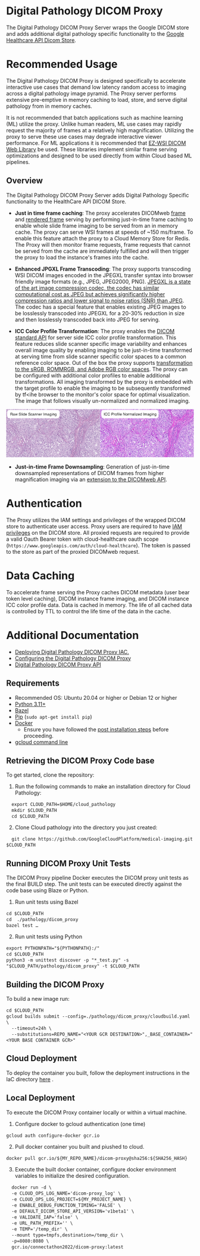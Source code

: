 # Digital Pathology DICOM Proxy

The Digital Pathology DICOM Proxy Server wraps the Google DICOM store and adds additional digital pathology specific functionality to the [Google Healthcare API Dicom Store](https://cloud.google.com/healthcare-api).

# Recommended Usage

The Digital Pathology DICOM Proxy is designed specifically to accelerate interactive use cases that demand low latency random access to imaging across a digital pathology image pyramid. The Proxy server performs extensive pre-emptive in memory caching to load, store, and serve digital pathology from in memory caches. 

It is not recommended that batch applications such as machine learning (ML) utilize the proxy. Unlike human readers, ML use cases may rapidly request the majority of frames at a relatively high magnification. Utilizing the proxy to serve these use cases may degrade interactive viewer performance. For ML applications  it is recommended that [EZ-WSI DICOM Web Library](https://github.com/GoogleCloudPlatform/EZ-WSI-DICOMweb) be used. These libraries implement similar frame serving optimizations and designed to be used directly from within Cloud based ML pipelines.

## Overview

The Digital Pathology DICOM Proxy Server adds Digital Pathology Specific functionality to the HealthCare API DICOM Store.

* **Just in time frame caching**: The proxy accelerates DICOMweb [frame](https://cloud.google.com/healthcare-api/docs/reference/rest/v1/projects.locations.datasets.dicomStores.studies.series.instances.frames/retrieveFrames) and [rendered frame](https://cloud.google.com/healthcare-api/docs/reference/rest/v1/projects.locations.datasets.dicomStores.studies.series.instances.frames/retrieveRendered) serving by performing just-in-time frame caching to enable whole slide frame imaging to be served from an in memory cache. The proxy can serve WSI frames at speeds of ~150 ms/frame. To enable this feature attach the proxy to a Cloud Memory Store for Redis. The Proxy will then monitor frame requests, frame requests that cannot be served from the cache are immediately fulfilled and will then trigger the proxy to load the instance's frames into the cache.

* **Enhanced JPGXL Frame Transcoding**: The proxy supports transcoding WSI DICOM images encoded in the JPEGXL transfer syntax into browser friendly image formats (e.g., JPEG, JPEG2000, PNG). [JPEGXL is a state of the art image compression codec, the codec has similar computational cost as JPEG but achieves significantly higher compression ratios and lower signal to noise ratios (SNR) than JPEG](https://jpegxl.info/). The codec has a special feature that enables existing JPEG images to be losslessly transcoded into JPEGXL for a 20-30% reduction in size and then losslessly transcoded back into JPEG for serving.

* **ICC Color Profile Transformation**: The proxy enables the [DICOM standard API]((https://dicom.nema.org/medical/dicom/current/output/chtml/part18/sect_8.3.5.html#sect_8.3.5.1.5)) for server side ICC color profile transformation. This feature reduces slide scanner specific image variability and enhances overall image quality by enabling imaging to be just-in-time transformed at serving time from slide scanner specific color spaces to a common reference color space. Out of the box the proxy supports [transformation to the sRGB, ROMMRGB, and Adobe RGB color spaces](). The proxy can be configured with additional color profiles to enable additional transformations. All imaging transformed by the proxy is embedded with the target profile to enable the imaging to be subsequently transformed by tf<ihe browser to the monitor's color space for optimal visualization. The image that follows visually un-normalized and normalized imaging.
<img src="docs/images/icc_profile_norm.png">

* **Just-in-time Frame Downsampling**: Generation of just-in-time downsampled representations of DICOM frames from higher magnification imaging via an [extension to the DICOMweb API](https://github.com/GoogleCloudPlatform/medical-imaging/tree/main/pathology/dicom_proxy/docs/dicom_proxy_api.md).

# Authentication
The Proxy utilizes the IAM settings and privileges of the wrapped DICOM store to authenticate user access. Proxy users are required to have [IAM privileges](https://cloud.google.com/healthcare-api/docs/access-control) on the DICOM store. All proxied requests are required to provide a valid Oauth Bearer token with cloud-healthcare oauth scope (`https://www.googleapis.com/auth/cloud-healthcare`). The token is passed to the store as part of the proxied DICOMweb request.

# Data Caching
To accelerate frame serving the Proxy caches DICOM metadata (user bear token level caching), DICOM instance frame imaging, and DICOM instance ICC color profile data. Data is cached in memory. The life of all cached data is controlled by TTL to control the life time of the data in the cache.

# Additional Documentation
* [Deploying Digital Pathology DICOM Proxy IAC.](https://github.com/GoogleCloudPlatform/medical-imaging/tree/main/iac)
* [Configuring the Digital Pathology DICOM Proxy](https://github.com/GoogleCloudPlatform/medical-imaging/tree/main/pathology/dicom_proxy/docs/dicom_proxy_configuration.md)
* [Digital Pathology DICOM Proxy API](https://github.com/GoogleCloudPlatform/medical-imaging/tree/main/pathology/dicom_proxy/docs/dicom_proxy_api.md)


## Requirements

* Recommended OS: Ubuntu 20.04 or higher or Debian 12 or higher
* [Python 3.11+](https://www.python.org/about/)
* [Bazel](https://bazel.build/install)
* [Pip](https://pypi.org/project/pip/) (`sudo apt-get install pip`)
* [Docker](https://docs.docker.com/engine/install/ubuntu/#install-using-the-repository)
    * Ensure you have followed the [post installation steps](https://docs.docker.com/engine/install/linux-postinstall/) before proceeding.
* [gcloud command line](https://cloud.google.com/sdk/docs/install)


## Retrieving the DICOM Proxy Code base 

To get started, clone the repository:

 1. Run the following commands to make an installation directory for
    Cloud Pathology:

  ```shell
    export CLOUD_PATH=$HOME/cloud_pathology
    mkdir $CLOUD_PATH
    cd $CLOUD_PATH
  ```

2. Clone Cloud pathology into the directory you just created:

  ```shell
    git clone https://github.com/GoogleCloudPlatform/medical-imaging.git $CLOUD_PATH
  ```

## Running DICOM Proxy Unit Tests

The DICOM Proxy pipeline Docker executes the DICOM proxy unit tests as the final BUILD step. The unit tests can be executed directly against the code base using Blaze or Python.

1) Run unit tests using Bazel 


```
cd $CLOUD_PATH
cd  ./pathology/dicom_proxy
bazel test …
```

2)  Run unit tests using Python

```
export PYTHONPATH="${PYTHONPATH}:/"
cd $CLOUD_PATH
python3 -m unittest discover -p "*_test.py" -s "$CLOUD_PATH/pathology/dicom_proxy" -t $CLOUD_PATH
```

## Building the DICOM Proxy

To build a new image run:

```
cd $CLOUD_PATH
gcloud builds submit --config=./pathology/dicom_proxy/cloudbuild.yaml \
  --timeout=24h \
  --substitutions=REPO_NAME="<YOUR GCR DESTINATION>",_BASE_CONTAINER="<YOUR BASE CONTAINER GCR>"
```

## Cloud Deployment

To deploy the container you built, follow the deployment instructions in the IaC directory [here](https://github.com/GoogleCloudPlatform/medical-imaging/blob/main/iac/README.md) .

## Local Deployment

To execute the DICOM Proxy container locally or within a virtual machine.

1) Configure docker to gcloud authentication (one time)

```
gcloud auth configure-docker gcr.io
```

2) Pull docker container you built and piushed to cloud.

```
docker pull gcr.io/${MY_REPO_NAME}/dicom-proxy@sha256:${SHA256_HASH}
```

3) Execute the built docker container, configure docker environment variables to initialize the desired configuration.

```
  docker run -d \
  -e CLOUD_OPS_LOG_NAME='dicom-proxy_log' \
  -e CLOUD_OPS_LOG_PROJECT=${MY_PROJECT_NAME} \
  -e ENABLE_DEBUG_FUNCTION_TIMING='FALSE' \
  -e DEFAULT_DICOM_STORE_API_VERSION='v1beta1' \
  -e VALIDATE_IAP='false' \
  -e URL_PATH_PREFIX='' \
  -e TEMP='/temp_dir' \
  --mount type=tmpfs,destination=/temp_dir \
  -p=8080:8080 \
  gcr.io/connectathon2022/dicom-proxy:latest
```
